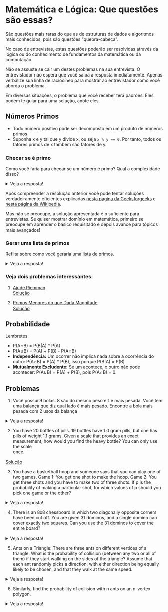# Matemática e Lógica: Que questões são essas?

São questões mais raras do que as de estruturas de dados e
algoritmos mais conhecidos, pois são questões "quebra-cabeça".

No caso de entrevistas, estas questões poderão ser resolvidas
através da lógica ou do conhecimento de fundamentos da 
matemática ou da computação.

Não se assuste se cair um destes problemas na sua 
entrevista. O entrevistador não espera que você saiba
a resposta imediatamente. Apenas verbalize sua linha de
raciocíneo para mostrar ao entrevistador como você aborda
o problema.

Em diversas situações, o problema que você receber terá
padrões. Eles podem te guiar para uma solução, anote 
eles.

## Números Primos

- Todo número positivo pode ser decomposto em um produto de 
números primos
- Suponha x e y tal que y divide x, ou seja `x % y == 0`. 
Por tanto, todos os fatores primos de x também são fatores 
de y.

### Checar se é primo

Como você faria para checar se um número é primo? 
Qual a complexidade disso?

<details>

<summary>Veja a resposta!</summary>  

Você pode pensar em testar todos os números, um por um, 
mas podemos reduzir a complexidade para O(\sqrt{N})
se lembrarmos que o maior divisível de um número N é
menor ou igual a \sqrt{N}. Veja a prova [aqui](https://qastack.com.br/programming/5811151/why-do-we-check-up-to-the-square-root-of-a-prime-number-to-determine-if-it-is-pr).

Código: [eh_primo.cpp](eh_primo.cpp)

Para saber porque não usei sqrt:
- [Why Math Functions in C++ Are So Slow?](https://hackernoon.com/why-math-functions-in-c-are-so-slow-nxz3155)
</details>

Após compreender a resolução anterior
você pode tentar soluções verdadeiramente
eficientes explicadas [nesta página da Geeksforgeeks](https://www.geeksforgeeks.org/prime-numbers/) e [nesta página da Wikipedia](https://en.wikipedia.org/wiki/Primality_test).

Mas não se preocupe, a solução apresentada é o
suficiente para entrevistas. Se quiser mostrar domínio em
matemática, primeiro se preocupe em aprender o básico 
requisitado e depois avance para tópicos mais avançados!

### Gerar uma lista de primos

Reflita sobre como você geraria uma lista de primos.

<details>

<summary>Veja a resposta!</summary>

Você pode pensar em usar o algoritmo anterior para testar
cada número, mas essa solução seria muito custosa.

Uma solução mais eficiente é o algoritmo de Erastotenes,
com complexidade O(N log N).

<img src="crivo_animado.gif">

Código: [crivo.cpp](crivo.cpp)

Veja a explicação sobre a complexidade [aqui](https://noic.com.br/materiais-informatica/curso/math-03/).

</details>

### Veja dois problemas interessantes:

1. [Ajude Riemman](https://neps.academy/br/exercise/288)  
[Solução](Ajude_Riemman.cpp)

2. [Primos Menores do que Dada Magnitude](https://neps.academy/br/exercise/295)  
[Solução](Primos_Menores_Que_N.cpp)

## Probabilidade

Lembretes:
- P(A∩B) = P(B|A) * P(A)
- P(A∪B) = P(A) + P(B) - P(A∩B)
- **Independência:** Um ocorrer não implica nada sobre a 
ocorrência do outro: P(A∩B) = P(A) * P(B), isso porque 
P(B|A) = P(B)
- **Mutualmente Excludente:** Se um acontece, o outro 
não pode acontecer: P(A∪B) = P(A) + P(B), pois P(A∩B) = 0.

## Problemas

1. Você possui 9 bolas. 8 são do mesmo peso e 1 é mais
pesada. Você tem uma balança que diz qual lado é mais
pesado. Encontre a bola mais pesada com 2 usos da balança

<details>

<summary>Veja a resposta!</summary>

```
Separe as bolas em 3 conjuntos de 3 bolas. Meça dois
conjuntos. Assim, você saberá em qual conjunto está a
bola mais pesada.
Divida este conjunto em 3 novos conjuntos de uma bola e
meça novamente. Assim encontramos a bola.
```

</details>

2. You  have 20 bottles of pills. 19 bottles have 1.0
gram pills, but one has pills of weight 1.1 grams. Given 
a scale that provides an exact measurement, how would 
you find the heavy bottle? You  can  only use the scale  
once. 

[Solução](bottles.cpp)

3. You  have a basketball hoop and someone says  that you can  play one of two games. 
Game 1: You  get one shot to make the hoop. 
Game 2: You  get three shots and you have to make two of three shots. 
If p  is  the probability of making a particular shot, for which values of p should  you  pick one game 
or the other?

<details>

<summary>Veja a resposta!</summary>

```
Probabilidade de ganhar:
- Game 1: p
- Game 2: p * p * p + p * p * (1-p) + p * (1-p) * p + (1-p) * p * p = 3*(1-p)*p² + p^3 = 3p² - 2p³

Qual a probabilidade de P(G_1) > P(G_2)?
   p > 3p² - 2p³  
   (2p - 1)(p - 1) > 0

Como:
   Temos que (2p -1) e (p - 1) são ambos termos 
   negativos, já que p teria que ser maior do que 100%
   para que p - 1 fosse positivo.  

Portanto:
   2p - 1 < 0
   2p < 1
   p < 0.5

Sendo assim, se p ∈ {0, 0.5, 1}, então tanto faz se é 
jogado o Game 1 ou Game 2. Se 0 < p < 0.5, então o melhor
é jogar o Game 1. Se 0.5 < p < 1, então é mais vantajoso
o Game 2.
```

[Solução](Game.cpp)
</details>

4. There is  an  8x8  chessboard  in which two diagonally opposite corners have been cut off. 
You  are  given 31  dominos, and a single domino can  cover exactly two squares.  Can  you use  the 31 
dominos to cover the entire board? 

<details>

<summary>Veja a resposta!</summary>

```
8*8 = 64
64 - 2 = 62.

Cada peça ocupa 2 espaços. 31 * 2 == 62. Há espaço para
todas as peças.

Padrão: Cada peça deita-se, necessariamente, sob uma peça
branca e outra preta. Há 32 peças pretas e 30 brancas, ou
30 pretas e 32 brancas, pois retiramos as pontas 
diagonalmente opostas. Logo, não podemos posicionar as 31
peças no tabuleiro!
```
   
Para uma explicação melhor, veja [este video](https://www.coursera.org/learn/what-is-a-proof/lecture/LowcM/impossibility-proof)!.

</details>

5. Ants on a Triangle: There are three ants on different vertices of a triangle. What is the probability of 
collision (between any two or all  of them) if they start walking on the sides of the triangle? Assume 
that each ant randomly picks a direction, with either direction being equally likely to be chosen, and 
that they walk at the same speed.

<details>

<summary>Veja a resposta!</summary>

```
Vamos simplificar dizendo que a formiga pode andar em
sentido horario ou anti-horário.

Caso em que ninguem colide: Ou todas vão no sentido
horário, ou todas vão sentido anti-horário.
    (1/2)³ + (1/2)³

Como a probabilidade de alguem colidir, é igual a 100
menos a probabilidade de não colidir, a chance de colidir
é:
    p = 1 - (1/2)³ + (1/2)³ = 1 - (1/2)² = 0.75
```
   
</details>

6. Similarly, find the probability of collision with n ants on an  n-vertex polygon.

<details>

<summary>Veja a resposta!</summary>

```
Precisamos que todas as n formigas, escolham o mesmo
sentido, horário ou anti-horário
    (1/2)^n + (1/2)^n

Ou seja, a probabilidade de colisão é:
    p = 1 - (1/2)^(n-1)
```

</details>
